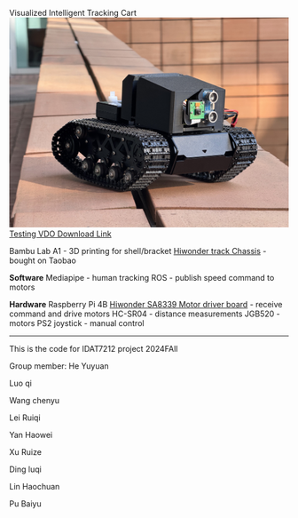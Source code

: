   Visualized Intelligent Tracking Cart
  ![image](./tank_display.png)
  [Testing VDO Download Link](./tank_test_vdo.mp4)

  Bambu Lab A1 - 3D printing for shell/bracket
  [Hiwonder track Chassis](https://item.taobao.com/item.htm?id=743466510881&skuId=5300104307620&spm=a21xtw.29978516.0.0) - bought on Taobao

  **Software**
  Mediapipe - human tracking 
  ROS - publish speed command to motors

  **Hardware**
  Raspberry Pi 4B
  [Hiwonder SA8339 Motor driver board](https://item.taobao.com/item.htm?abbucket=4&detail_redpacket_pop=true&id=777535784787&ltk2=1745175193030nlgx5yha7n8rdb4sfs5vm&ns=1&priceTId=2100c82817451751933341305e0c36&query=%E5%9B%9B%E8%B7%AF%E7%BC%96%E7%A0%81%E7%94%B5%E6%9C%BA%E9%A9%B1%E5%8A%A8%E6%A8%A1%E5%9D%97%20%E6%9D%BF%E8%BD%BD%E7%A8%B3%E5%8E%8B%E7%94%B5%E8%B7%AF%E9%A9%AC%E8%BE%BE%E6%8E%A7%E5%88%B6%E6%99%BA%E8%83%BD&skuId=5313474380586&spm=a21n57.1.hoverItem.2&utparam=%7B%22aplus_abtest%22%3A%22aa2d942e400190137800de3656e71fd6%22%7D&xxc=taobaoSearch) - receive command and drive motors
  HC-SR04 - distance measurements
  JGB520 - motors
  PS2 joystick - manual control
  
  ***
  This is the code for IDAT7212 project 2024FAll
  
  Group member:
  He Yuyuan 
  
  Luo qi
  
  Wang chenyu
  
  Lei Ruiqi
  
  Yan Haowei
  
  Xu Ruize
  
  Ding luqi
  
  Lin Haochuan
  
  Pu Baiyu

